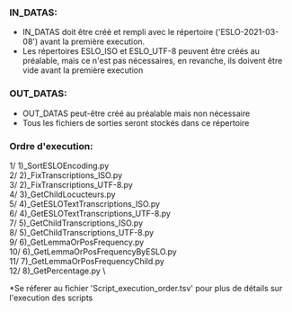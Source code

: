 ### IN_DATAS:
- IN_DATAS doit être créé et rempli avec le répertoire ('ESLO-2021-03-08') avant la première execution. 
- Les répertoires ESLO_ISO et ESLO_UTF-8 peuvent être créés au préalable, mais ce n'est pas nécessaires, en revanche, ils doivent être vide avant la première execution

### OUT_DATAS:
- OUT_DATAS peut-être créé au préalable mais non nécessaire
- Tous les fichiers de sorties seront stockés dans ce répertoire

### Ordre d'execution:
1/	1)_SortESLOEncoding.py \
2/	2)_FixTranscriptions_ISO.py \
3/	2)_FixTranscriptions_UTF-8.py \
4/	3)_GetChildLocucteurs.py \
5/	4)_GetESLOTextTranscriptions_ISO.py \
6/	4)_GetESLOTextTranscriptions_UTF-8.py \
7/	5)_GetChildTranscriptions_ISO.py \
8/	5)_GetChildTranscriptions_UTF-8.py \
9/	6)_GetLemmaOrPosFrequency.py \
10/	6)_GetLemmaOrPosFrequencyByESLO.py \
11/	7)_GetLemmaOrPosFrequencyChild.py \
12/	8)_GetPercentage.py \

*Se réferer au fichier 'Script_execution_order.tsv' pour plus de détails sur l'execution des scripts
